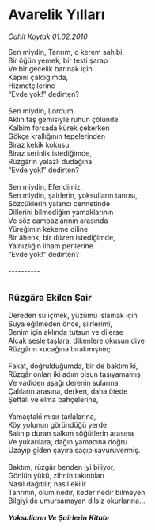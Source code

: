 # Avarelik Yılları

*Cahit Koytak 01.02.2010*

<div class="taraf_structure_2col_1zq">
<div class="margen_n">



 <p>Sen miydin, Tanrım, o kerem sahibi, <br/>Bir öğün yemek, bir testi şarap <br/>Ve bir gecelik barınak için <br/>Kapını çaldığımda, <br/>Hizmetçilerine <br/>“Evde yok!” dedirten? <br/><br/>Sen miydin, Lordum, <br/>Aklın taş gemisiyle ruhun çölünde <br/>Kalbim forsada kürek çekerken <br/>Gökçe krallığının tepelerinden <br/>Biraz kekik kokusu, <br/>Biraz serinlik istediğimde, <br/>Rüzgârın yalazlı dudağına <br/>“Evde yok!” dedirten? <br/><br/>Sen miydin, Efendimiz, <br/>Sen miydin, şairlerin, yoksulların tanrısı, <br/>Sözcüklerin yalancı cennetinde <br/>Dillerini bilmediğim yamaklarının <br/>Ve söz cambazlarının arasında <br/>Yüreğimin kekeme diline <br/>Bir âhenk, bir düzen istediğimde, <br/>Yalnızlığın ilham perilerine <br/>“Evde yok!” dedirten? <br/><br/>----------  <br/><br/><br/><font size="4"><strong>Rüzgâra Ekilen Şair</strong></font> <br/><br/>Dereden su içmek, yüzümü ıslamak için <br/>Suya eğilmeden önce, şiirlerimi, <br/>Benim için aklında tutsun ve dilerse <br/>Alçak sesle taşlara, dikenlere okusun diye <br/>Rüzgârın kucağına bırakmıştım; <br/> <br/>Fakat, doğrulduğumda, bir de baktım ki, <br/>Rüzgâr onları iki adım olsun taşıyamamış <br/>Ve vadiden aşağı derenin sularına, <br/>Çalıların arasına, derken, daha ötede <br/>Şeftali ve elma bahçelerine, <br/><br/>Yamaçtaki mısır tarlalarına, <br/>Köy yolunun göründüğü yerde <br/>Salınıp duran salkım söğütlerin arasına <br/>Ve yukarılara, dağın yamacına doğru <br/>Uzayıp giden çayıra saçıp savuruvermiş. <br/><br/>Baktım, rüzgâr benden iyi biliyor, <br/>Gönlün yükü, zihnin takıntıları <br/>Nasıl dağıtılır, nasıl ekilir <br/>Tanrının, ölüm nedir, keder nedir bilmeyen, <br/>Bilgiyi de umursamayan dilsiz okurlarına… <b><i><br/><br/>Yoksulların Ve Şairlerin</i></b> <b><i>Kitabı</i></b></p>
<br/>
<br/>
<br/>



<br/>


<div id="taraf_not">
</div>

</div>


</div>
